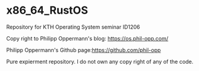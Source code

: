 # x86_64_RustOS
Repository for KTH Operating System seminar ID1206

Copy right to Philipp Oppermann's blog: https://os.phil-opp.com/

Philipp Oppermann's Github page:https://github.com/phil-opp

Pure expierment repository. I do not own any copy right of any of the code. 

